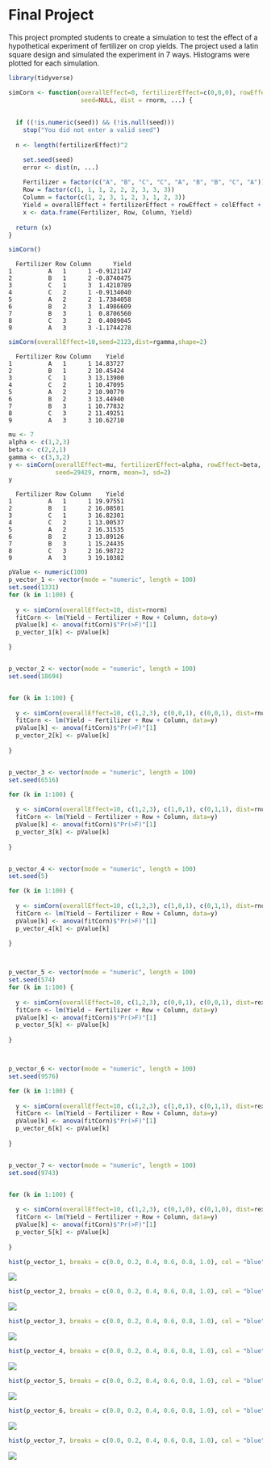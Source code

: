 # Final Project

This project prompted students to create a simulation to test the effect of a hypothetical experiment of fertilizer on crop yields. The project used a latin square design and simulated the experiment in 7 ways. Histograms were plotted for each simulation. 

``` r
library(tidyverse)
```

``` r
simCorn <- function(overallEffect=0, fertilizerEffect=c(0,0,0), rowEffect=c(0,0,0), colEffect=c(0,0,0),
                    seed=NULL, dist = rnorm, ...) {
  
  
  if ((!is.numeric(seed)) && (!is.null(seed))) 
    stop("You did not enter a valid seed")
  
  n <- length(fertilizerEffect)^2

    set.seed(seed)
    error <- dist(n, ...)
    
    Fertilizer = factor(c("A", "B", "C", "C", "A", "B", "B", "C", "A"))
    Row = factor(c(1, 1, 1, 2, 2, 2, 3, 3, 3))
    Column = factor(c(1, 2, 3, 1, 2, 3, 1, 2, 3))
    Yield = overallEffect + fertilizerEffect + rowEffect + colEffect + error
    x <- data.frame(Fertilizer, Row, Column, Yield)
  
  return (x)
}
```

``` r
simCorn()
```

      Fertilizer Row Column      Yield
    1          A   1      1 -0.9121147
    2          B   1      2 -0.8740475
    3          C   1      3  1.4210789
    4          C   2      1 -0.9134040
    5          A   2      2  1.7384058
    6          B   2      3  1.4986609
    7          B   3      1  0.8706560
    8          C   3      2  0.4089045
    9          A   3      3 -1.1744278

``` r
simCorn(overallEffect=10,seed=2123,dist=rgamma,shape=2)
```

      Fertilizer Row Column    Yield
    1          A   1      1 14.83727
    2          B   1      2 10.45424
    3          C   1      3 13.13900
    4          C   2      1 10.47095
    5          A   2      2 10.90779
    6          B   2      3 13.44940
    7          B   3      1 10.77832
    8          C   3      2 11.49251
    9          A   3      3 10.62710

``` r
mu <- 7
alpha <- c(1,2,3)
beta <- c(2,2,1)
gamma <- c(3,3,2)
y <- simCorn(overallEffect=mu, fertilizerEffect=alpha, rowEffect=beta, colEffect=gamma,
             seed=29429, rnorm, mean=3, sd=2)
y
```

      Fertilizer Row Column    Yield
    1          A   1      1 19.97551
    2          B   1      2 16.08501
    3          C   1      3 16.82301
    4          C   2      1 13.00537
    5          A   2      2 16.31535
    6          B   2      3 13.89126
    7          B   3      1 15.24435
    8          C   3      2 16.98722
    9          A   3      3 19.10382

``` r
pValue <- numeric(100)
p_vector_1 <- vector(mode = "numeric", length = 100)
set.seed(1331)
for (k in 1:100) { 
  
  y <- simCorn(overallEffect=10, dist=rnorm)
  fitCorn <- lm(Yield ~ Fertilizer + Row + Column, data=y)
  pValue[k] <- anova(fitCorn)$"Pr(>F)"[1]
  p_vector_1[k] <- pValue[k]

}


p_vector_2 <- vector(mode = "numeric", length = 100)
set.seed(18694)


for (k in 1:100) { 
  
  y <- simCorn(overallEffect=10, c(1,2,3), c(0,0,1), c(0,0,1), dist=rnorm)
  fitCorn <- lm(Yield ~ Fertilizer + Row + Column, data=y)
  pValue[k] <- anova(fitCorn)$"Pr(>F)"[1]
  p_vector_2[k] <- pValue[k]
  
}


p_vector_3 <- vector(mode = "numeric", length = 100)
set.seed(6516)

for (k in 1:100) { 
  
  y <- simCorn(overallEffect=10, c(1,2,3), c(1,0,1), c(0,1,1), dist=rnorm)
  fitCorn <- lm(Yield ~ Fertilizer + Row + Column, data=y)
  pValue[k] <- anova(fitCorn)$"Pr(>F)"[1]
  p_vector_3[k] <- pValue[k]
  
}


p_vector_4 <- vector(mode = "numeric", length = 100)
set.seed(5)

for (k in 1:100) { 
  
  y <- simCorn(overallEffect=10, c(1,2,3), c(1,0,1), c(0,1,1), dist=rnorm)
  fitCorn <- lm(Yield ~ Fertilizer + Row + Column, data=y)
  pValue[k] <- anova(fitCorn)$"Pr(>F)"[1]
  p_vector_4[k] <- pValue[k]
  
}



p_vector_5 <- vector(mode = "numeric", length = 100)
set.seed(574)
for (k in 1:100) { 
  
  y <- simCorn(overallEffect=10, c(1,2,3), c(0,0,1), c(0,0,1), dist=rexp)
  fitCorn <- lm(Yield ~ Fertilizer + Row + Column, data=y)
  pValue[k] <- anova(fitCorn)$"Pr(>F)"[1]
  p_vector_5[k] <- pValue[k]
  
}



p_vector_6 <- vector(mode = "numeric", length = 100)
set.seed(9576)

for (k in 1:100) { 
  
  y <- simCorn(overallEffect=10, c(1,2,3), c(1,0,1), c(0,1,1), dist=rexp)
  fitCorn <- lm(Yield ~ Fertilizer + Row + Column, data=y)
  pValue[k] <- anova(fitCorn)$"Pr(>F)"[1]
  p_vector_6[k] <- pValue[k]
  
}


p_vector_7 <- vector(mode = "numeric", length = 100)
set.seed(9743)


for (k in 1:100) { 
  
  y <- simCorn(overallEffect=10, c(1,2,3), c(0,1,0), c(0,1,0), dist=rexp)
  fitCorn <- lm(Yield ~ Fertilizer + Row + Column, data=y)
  pValue[k] <- anova(fitCorn)$"Pr(>F)"[1]
  p_vector_5[k] <- pValue[k]
  
}
```

``` r
hist(p_vector_1, breaks = c(0.0, 0.2, 0.4, 0.6, 0.8, 1.0), col = "blue", )
```

![](final_project_files/figure-commonmark/unnamed-chunk-7-1.png)

``` r
hist(p_vector_2, breaks = c(0.0, 0.2, 0.4, 0.6, 0.8, 1.0), col = "blue", )
```

![](final_project_files/figure-commonmark/unnamed-chunk-7-2.png)

``` r
hist(p_vector_3, breaks = c(0.0, 0.2, 0.4, 0.6, 0.8, 1.0), col = "blue", )
```

![](final_project_files/figure-commonmark/unnamed-chunk-7-3.png)

``` r
hist(p_vector_4, breaks = c(0.0, 0.2, 0.4, 0.6, 0.8, 1.0), col = "blue", )
```

![](final_project_files/figure-commonmark/unnamed-chunk-7-4.png)

``` r
hist(p_vector_5, breaks = c(0.0, 0.2, 0.4, 0.6, 0.8, 1.0), col = "blue", )
```

![](final_project_files/figure-commonmark/unnamed-chunk-7-5.png)

``` r
hist(p_vector_6, breaks = c(0.0, 0.2, 0.4, 0.6, 0.8, 1.0), col = "blue", )
```

![](final_project_files/figure-commonmark/unnamed-chunk-7-6.png)

``` r
hist(p_vector_7, breaks = c(0.0, 0.2, 0.4, 0.6, 0.8, 1.0), col = "blue", )
```

![](final_project_files/figure-commonmark/unnamed-chunk-7-7.png)
